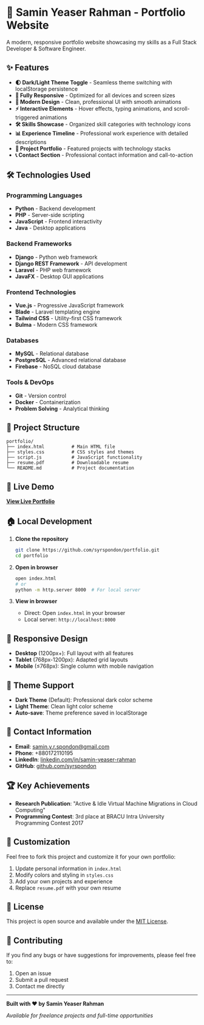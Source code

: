 # 🚀 Samin Yeaser Rahman - Portfolio Website

A modern, responsive portfolio website showcasing my skills as a Full Stack Developer & Software Engineer.

## ✨ Features

- **🌓 Dark/Light Theme Toggle** - Seamless theme switching with localStorage persistence
- **📱 Fully Responsive** - Optimized for all devices and screen sizes
- **🎨 Modern Design** - Clean, professional UI with smooth animations
- **⚡ Interactive Elements** - Hover effects, typing animations, and scroll-triggered animations
- **🛠️ Skills Showcase** - Organized skill categories with technology icons
- **📊 Experience Timeline** - Professional work experience with detailed descriptions
- **💼 Project Portfolio** - Featured projects with technology stacks
- **📞 Contact Section** - Professional contact information and call-to-action

## 🛠️ Technologies Used

### Programming Languages
- **Python** - Backend development
- **PHP** - Server-side scripting
- **JavaScript** - Frontend interactivity
- **Java** - Desktop applications

### Backend Frameworks
- **Django** - Python web framework
- **Django REST Framework** - API development
- **Laravel** - PHP web framework
- **JavaFX** - Desktop GUI applications

### Frontend Technologies
- **Vue.js** - Progressive JavaScript framework
- **Blade** - Laravel templating engine
- **Tailwind CSS** - Utility-first CSS framework
- **Bulma** - Modern CSS framework

### Databases
- **MySQL** - Relational database
- **PostgreSQL** - Advanced relational database
- **Firebase** - NoSQL cloud database

### Tools & DevOps
- **Git** - Version control
- **Docker** - Containerization
- **Problem Solving** - Analytical thinking

## 🎯 Project Structure

```
portfolio/
├── index.html          # Main HTML file
├── styles.css          # CSS styles and themes
├── script.js           # JavaScript functionality
├── resume.pdf          # Downloadable resume
└── README.md           # Project documentation
```

## 🚀 Live Demo

**[View Live Portfolio](https://syrspondon.github.io/portfolio/)**

## 🏠 Local Development

1. **Clone the repository**
   ```bash
   git clone https://github.com/syrspondon/portfolio.git
   cd portfolio
   ```

2. **Open in browser**
   ```bash
   open index.html
   # or
   python -m http.server 8000  # For local server
   ```

3. **View in browser**
   - Direct: Open `index.html` in your browser
   - Local server: `http://localhost:8000`

## 📱 Responsive Design

- **Desktop** (1200px+): Full layout with all features
- **Tablet** (768px-1200px): Adapted grid layouts
- **Mobile** (≤768px): Single column with mobile navigation

## 🎨 Theme Support

- **Dark Theme** (Default): Professional dark color scheme
- **Light Theme**: Clean light color scheme
- **Auto-save**: Theme preference saved in localStorage

## 📧 Contact Information

- **Email**: [samin.y.r.spondon@gmail.com](mailto:samin.y.r.spondon@gmail.com)
- **Phone**: +880172110195
- **LinkedIn**: [linkedin.com/in/samin-yeaser-rahman](https://linkedin.com/in/samin-yeaser-rahman)
- **GitHub**: [github.com/syrspondon](https://github.com/syrspondon)

## 🏆 Key Achievements

- **Research Publication**: "Active & Idle Virtual Machine Migrations in Cloud Computing"
- **Programming Contest**: 3rd place at BRACU Intra University Programming Contest 2017

## 🔧 Customization

Feel free to fork this project and customize it for your own portfolio:

1. Update personal information in `index.html`
2. Modify colors and styling in `styles.css`
3. Add your own projects and experience
4. Replace `resume.pdf` with your own resume

## 📄 License

This project is open source and available under the [MIT License](LICENSE).

## 🤝 Contributing

If you find any bugs or have suggestions for improvements, please feel free to:
1. Open an issue
2. Submit a pull request
3. Contact me directly

---

**Built with ❤️ by Samin Yeaser Rahman**

*Available for freelance projects and full-time opportunities* 
